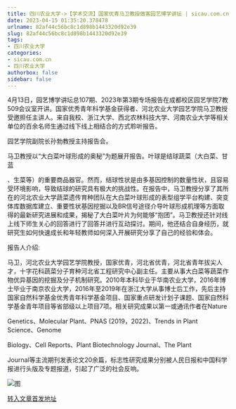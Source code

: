 ```yaml
---
title: 四川农业大学->【学术交流】国家优青马卫教授做客园艺博学讲坛 | sicau.com.cn
date: 2023-04-15 01:35:20.378478
urlname: 82af44c56bc8c1d898b1443320d92e39
slug: 82af44c56bc8c1d898b1443320d92e39
tags: 
- 四川农业大学
categories:
- sicau.com.cn
- 四川农业大学
authorbox: false
sidebar: false
---
```

4月13日，园艺博学讲坛总107期、2023年第3期专场报告在成都校区园艺学院7教509会议室开讲。国家优秀青年科学基金获得者、河北农业大学园艺学院马卫教授受邀担任主讲人。来自我校、浙江大学、西北农林科技大学、河南农业大学等相关单位的百余名师生通过线下线上相结合的方式聆听报告。  

园艺学院副院长孙勃教授主持报告会。

马卫教授以“大白菜叶球形成的奥秘”为题展开报告。叶球是结球蔬菜（大白菜、甘蓝
<!--more-->
、生菜等）的重要商品器官。然而，结球性状是由多基因控制的数量性状，且容易受环境影响，导致结球的研究具有极大的挑战性。在报告中，马卫教授分享了其所在的河北农业大学蔬菜遗传育种团队在大白菜叶球形成的表型组学平台构建、突变体库数据库建立、重要性状基因挖掘以及BR信号途径介导叶球形成机理等方面取得的最新研究进展和成果，揭秘了大白菜叶片为何能够“抱团”。马卫教授还针对线上线下师生关心的回答进行了回答并进行互动探讨。期间，他还结合自身经历，就研究生如何快速成长和年轻教师如何深入开展研究分享了自己的经验和体会。

报告人介绍:

马卫，河北农业大学园艺学院教授，国家优青，河北省优青，河北省青年拔尖人才，十字花科蔬菜分子育种河北省工程研究中心副主任。主要从事大白菜等蔬菜作物优异基因的挖掘及分子机制研究。2010年本科毕业于华南农业大学，2016年博士毕业于南京农业大学，2016年至2019年在浙江大学从事博士后工作，先后主持国家自然科学基金优秀青年科学基金项目、国家重点研发计划子课题、国家自然科学基金青年项目等省部级以上项目7项。相关研究成果以第一或通讯作者在Nature

Genetics、Molecular Plant、PNAS (2019，2022)、Trends in Plant Science、Genome

Biology、Cell Reports、Plant Biotechnology Journal、The Plant

Journal等主流期刊发表论文20余篇，标志性研究成果分别被人民日报和中国科学报进行头版及专题报道，引起了广泛的社会反响。

![图](https://news.sicau.edu.cn/__local/7/FD/A2/5F63B7036C0A4A7B68487503E6E_A25EFBD9_19085.jpg)

[转入文章首发地址](https://news.sicau.edu.cn/info/1078/71792.htm)